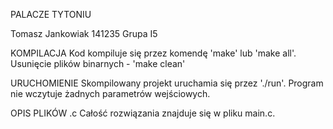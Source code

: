 PALACZE TYTONIU

Tomasz Jankowiak 141235
Grupa I5

KOMPILACJA
Kod kompiluje się przez komendę 'make' lub 'make all'. Usunięcie plików binarnych - 'make clean'

URUCHOMIENIE
Skompilowany projekt uruchamia się przez './run'. Program nie wczytuje żadnych parametrów wejściowych.

OPIS PLIKÓW .c
Całość rozwiązania znajduje się w pliku main.c.
